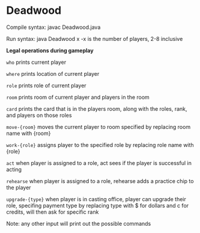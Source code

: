 # Deadwood

Compile syntax: javac Deadwood.java

Run syntax: java Deadwood x
    -x is the number of players, 2-8 inclusive

**Legal operations during gameplay**

```who```            prints current player

```where```          prints location of current player

```role```           prints role of current player

```room```           prints room of current player and players in the room

```card```           prints the card that is in the players room, along with the roles, rank, and players on those roles

```move-{room}```    moves the current player to room specified by replacing room name with {room}

```work-{role}```    assigns player to the specified role by replacing role name with {role}

```act```            when player is assigned to a role, act sees if the player is successful in acting

```rehearse```       when player is assigned to a role, rehearse adds a practice chip to the player

```upgrade-{type}``` when player is in casting office, player can upgrade their role, specifing payment type by replacing type with $ for dollars and c for credits, will then ask for specific rank

Note: any other input will print out the possible commands
